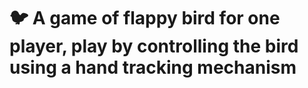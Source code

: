 # :bird:  A game of flappy bird for one player, play by controlling the bird using a hand tracking mechanism

